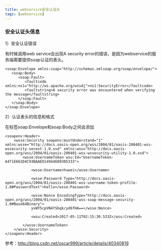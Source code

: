 ```yaml
---
title: webservice安全认证头
tags: [webservice]
---
```


### 安全认证头信息

1）安全认证错误

有时候调用web service会出现A security error的错误，是因为webservice的服务端需要提供soap认证的表头。

```
<soap:Envelope xmlns:soap="http://schemas.xmlsoap.org/soap/envelope/">
   <soap:Body>
      <soap:Fault>
         <faultcode xmlns:ns1="http://ws.apache.org/wss4j">ns1:SecurityError</faultcode>
         <faultstring>A security error was encountered when verifying the message</faultstring>
      </soap:Fault>
   </soap:Body>
</soap:Envelope>
```

2）认证表头的信息和格式

在标签soap:Envelope和soap:Body之间会添加

```
<soapenv:Header>
    <wsse:Security soapenv:mustUnderstand="1" xmlns:wsse="http://docs.oasis-open.org/wss/2004/01/oasis-200401-wss-wssecurity-secext-1.0.xsd" xmlns:wsu="http://docs.oasis-open.org/wss/2004/01/oasis-200401-wss-wssecurity-utility-1.0.xsd">
        <wsse:UsernameToken wsu:Id="UsernameToken-A471E661D4C93BAAED14944689305333">

            <wsse:Username>huwei</wsse:Username>

            <wsse:Password Type="http://docs.oasis-open.org/wss/2004/01/oasis-200401-wss-username-token-profile-1.0#PasswordText">hello</wsse:Password>

            <wsse:Nonce EncodingType="http://docs.oasis-open.org/wss/2004/01/oasis-200401-wss-soap-message-security-1.0#Base64Binary">
            yvWY5cpVN4YSbqk/yd6fHA==</wsse:Nonce>

            <wsu:Created>2017-05-11T02:15:30.533Z</wsu:Created>

        </wsse:UsernameToken>
    </wsse:Security>
</soapenv:Header>
```

参考：http://blog.csdn.net/oscar999/article/details/40340819